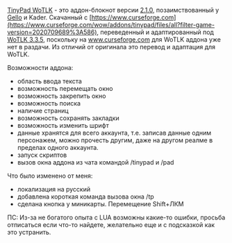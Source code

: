 

[TinyPad WoTLK](https://github.com/Makcumoz/TinyPad-WoTLK) - это аддон-блокнот версии [2.1.0](https://www.curseforge.com/wow/addons/tinypad/files/all?filter-game-version=2020709689%3A586), позаимствованный у [Gello](https://www.curseforge.com/members/gello3/followers0) и Kader. Скачанный с [https://www.curseforge.com](https://www.curseforge.com/wow/addons/tinypad/files/all?filter-game-version=2020709689%3A586), переведенный и адаптированный под [WoTLK 3.3.5](https://ru.wikipedia.org/wiki/World_of_Warcraft:_Wrath_of_the_Lich_King), поскольку на www.curseforge.com для WoTLK аддона уже нет в раздачи. Из отличий от оригинала это перевод и адаптация для WoTLK.


Возможности аддона:
- область ввода текста
- возможность перемещать окно
- возможность закрепить окно
- возможность поиска
- наличие страниц
- возможность сохранять закладки
- возможность изменить шрифт
- данные хранятся для всего аккаунта, т.е. записав данные одним персонажем, можно прочесть другим, даже на другом реалме в пределах одного аккаунта.
- запуск скриптов
- вызов окна аддона из чата командой /tinypad и /pad

Что было изменено от меня:
- локализация на русский
- добавлена короткая команда вызова окна /tp
- сделана кнопка у миникарты. Перемещение Shift+ЛКМ
 
ПС: Из-за не богатого опыта с LUA возможны какие-то ошибки, просьба отписаться если что-то найдете, желательно еще и с подсказкой как это устранить. 
